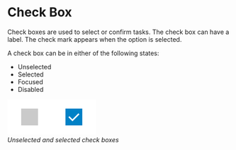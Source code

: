 # Check Box

Check boxes are used to select or confirm tasks. The check box can have a label. The check mark appears when the option is selected.



A check box can be in either of the following states:

-   Unselected
-   Selected
-   Focused
-   Disabled



![radio buttons](media/uc_03_4_ui_radiobuttons.png)<br>
*Unselected and selected check boxes*
